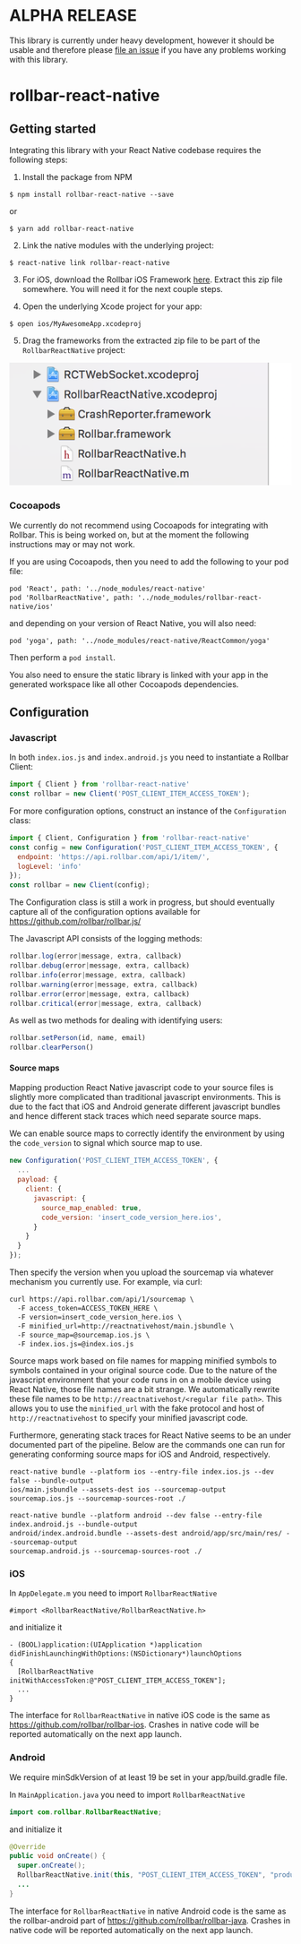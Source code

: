 # ALPHA RELEASE

This library is currently under heavy development, however it should be usable
and therefore please [file an issue](https://github.com/rollbar/rollbar-react-native/issues)
if you have any problems working with this library.

# rollbar-react-native

## Getting started

Integrating this library with your React Native codebase requires the following steps:


1. Install the package from NPM

```
$ npm install rollbar-react-native --save
```

or

```
$ yarn add rollbar-react-native
```

2. Link the native modules with the underlying project:

```
$ react-native link rollbar-react-native
```

3. For iOS, download the Rollbar iOS Framework
   [here](https://github.com/rollbar/rollbar-ios/releases/download/v0.2.0/Rollbar.zip). Extract this
   zip file somewhere. You will need it for the next couple steps.

4. Open the underlying Xcode project for your app:

```
$ open ios/MyAwesomeApp.xcodeproj
```

5. Drag the frameworks from the extracted zip file to be part of the `RollbarReactNative` project:

![Add frameworks to RollbarReactNative](iosFrameworks.png)

### Cocoapods

We currently do not recommend using Cocoapods for integrating with Rollbar. This is being worked on,
but at the moment the following instructions may or may not work.

If you are using Cocoapods, then you need to add the following to your pod file:

```
pod 'React', path: '../node_modules/react-native'
pod 'RollbarReactNative', path: '../node_modules/rollbar-react-native/ios'
```

and depending on your version of React Native, you will also need:

```
pod 'yoga', path: '../node_modules/react-native/ReactCommon/yoga'
```

Then perform a `pod install`.

You also need to ensure the static library is linked with your app in the generated workspace like
all other Cocoapods dependencies.

## Configuration

### Javascript

In both `index.ios.js` and `index.android.js` you need to instantiate a Rollbar Client:

```js
import { Client } from 'rollbar-react-native'
const rollbar = new Client('POST_CLIENT_ITEM_ACCESS_TOKEN');
```

For more configuration options, construct an instance of the `Configuration` class:

```js
import { Client, Configuration } from 'rollbar-react-native'
const config = new Configuration('POST_CLIENT_ITEM_ACCESS_TOKEN', {
  endpoint: 'https://api.rollbar.com/api/1/item/',
  logLevel: 'info'
});
const rollbar = new Client(config);
```

The Configuration class is still a work in progress, but should eventually capture all of the
configuration options available for https://github.com/rollbar/rollbar.js/

The Javascript API consists of the logging methods:

```js
rollbar.log(error|message, extra, callback)
rollbar.debug(error|message, extra, callback)
rollbar.info(error|message, extra, callback)
rollbar.warning(error|message, extra, callback)
rollbar.error(error|message, extra, callback)
rollbar.critical(error|message, extra, callback)
```

As well as two methods for dealing with identifying users:

```js
rollbar.setPerson(id, name, email)
rollbar.clearPerson()
```

#### Source maps

Mapping production React Native javascript code to your source files is slightly more
complicated than traditional javascript environments. This is due to the fact that iOS and Android
generate different javascript bundles and hence different stack traces which need separate
source maps.

We can enable source maps to correctly identify the environment by using the `code_version` to signal
which source map to use.

```js
new Configuration('POST_CLIENT_ITEM_ACCESS_TOKEN', {
  ...
  payload: {
    client: {
      javascript: {
        source_map_enabled: true,
        code_version: 'insert_code_version_here.ios',
      }
    }
  }
});
```

Then specify the version when you upload the sourcemap via whatever mechanism you currently use. For
example, via curl:

```
curl https://api.rollbar.com/api/1/sourcemap \
  -F access_token=ACCESS_TOKEN_HERE \
  -F version=insert_code_version_here.ios \
  -F minified_url=http://reactnativehost/main.jsbundle \
  -F source_map=@sourcemap.ios.js \
  -F index.ios.js=@index.ios.js
```

Source maps work based on file names for mapping minified symbols to symbols contained in your
original source code. Due to the nature of the javascript environment that your code runs in on a
mobile device using React Native, those file names are a bit strange. We automatically rewrite these
file names to be `http://reactnativehost/<regular file path>`. This allows you to use the
`minified_url` with the fake protocol and host of `http://reactnativehost` to specify your minified
javascript code.

Furthermore, generating stack traces for React Native seems to be an under documented part of the
pipeline. Below are the commands one can run for generating conforming source maps for iOS and
Android, respectively.

```
react-native bundle --platform ios --entry-file index.ios.js --dev false --bundle-output
ios/main.jsbundle --assets-dest ios --sourcemap-output sourcemap.ios.js --sourcemap-sources-root ./
```

```
react-native bundle --platform android --dev false --entry-file index.android.js --bundle-output
android/index.android.bundle --assets-dest android/app/src/main/res/ --sourcemap-output
sourcemap.android.js --sourcemap-sources-root ./
```

### iOS

In `AppDelegate.m` you need to import `RollbarReactNative`

```objc
#import <RollbarReactNative/RollbarReactNative.h>
```

and initialize it

```objc
- (BOOL)application:(UIApplication *)application didFinishLaunchingWithOptions:(NSDictionary*)launchOptions
{
  [RollbarReactNative initWithAccessToken:@"POST_CLIENT_ITEM_ACCESS_TOKEN"];
  ...
}
```

The interface for `RollbarReactNative` in native iOS code is the same as
https://github.com/rollbar/rollbar-ios. Crashes in native code will be reported automatically on the
next app launch.

### Android

We require minSdkVersion of at least 19 be set in your app/build.gradle file.

In `MainApplication.java` you need to import `RollbarReactNative`

```java
import com.rollbar.RollbarReactNative;
```

and initialize it

```java
@Override
public void onCreate() {
  super.onCreate();
  RollbarReactNative.init(this, "POST_CLIENT_ITEM_ACCESS_TOKEN", "production");
  ...
}
```

The interface for `RollbarReactNative` in native Android code is the same as the rollbar-android
part of https://github.com/rollbar/rollbar-java. Crashes in native code will be reported
automatically on the next app launch.
